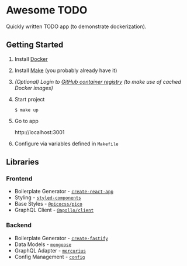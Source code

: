 # Awesome TODO

Quickly written TODO app (to demonstrate dockerization).

## Getting Started

1.  Install [Docker](https://docs.docker.com/get-docker/)

1.  Install [Make](https://www.gnu.org/software/make/) (you probably already have it)

1.  _(Optional) Login to [GitHub container registry](https://docs.github.com/en/packages/working-with-a-github-packages-registry/working-with-the-container-registry#authenticating-to-the-container-registry) (to make use of cached Docker images)_

1.  Start project

    ```shell
    $ make up
    ```

1.  Go to app

    http://localhost:3001

1.  Configure via variables defined in `Makefile`

## Libraries

### Frontend
- Boilerplate Generator - [`create-react-app`](https://create-react-app.dev/)
- Styling - [`styled-components`](https://styled-components.com/)
- Base Styles - [`@picocss/pico`](https://picocss.com/)
- GraphQL Client - [`@apollo/client`](https://www.apollographql.com/docs/react/)

### Backend
- Boilerplate Generator - [`create-fastify`](https://github.com/fastify/create-fastify)
- Data Models - [`mongoose`](https://mongoosejs.com/)
- GraphQL Adapter - [`mercurius`](https://mercurius.dev/#/)
- Config Management - [`config`](https://github.com/lorenwest/node-config)
